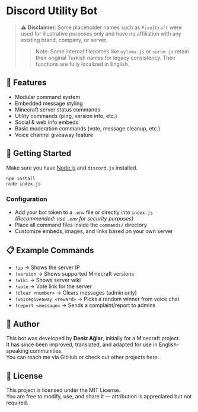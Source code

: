 # Discord Utility Bot 

> ⚠️ **Disclaimer**: Some placeholder names such as `PixelCraft` were used for illustrative purposes only and have no affiliation with any existing brand, company, or server.
> > Note: Some internal filenames like `oylama.js` or `sürüm.js` retain their original Turkish names for legacy consistency. Their functions are fully localized in English.

## 🔧 Features

- Modular command system  
- Embedded message styling  
- Minecraft server status commands  
- Utility commands (ping, version info, etc.)  
- Social & web info embeds  
- Basic moderation commands (vote, message cleanup, etc.)  
- Voice channel giveaway feature  

## 🚀 Getting Started

Make sure you have [Node.js](https://nodejs.org/) and `discord.js` installed.

```bash
npm install
node index.js
```

### Configuration

- Add your bot token to a `.env` file or directly into `index.js`  
  *(Recommended: use `.env` for security purposes)*  
- Place all command files inside the `commands/` directory  
- Customize embeds, images, and links based on your own server

## 📋 Example Commands

- `!ip` → Shows the server IP  
- `!version` → Shows supported Minecraft versions  
- `!wiki` → Shows server wiki  
- `!vote` → Vote link for the server  
- `!clear <number>` → Clears messages (admin only)  
- `!voicegiveaway <reward>` → Picks a random winner from voice chat  
- `!report <message>` → Sends a complaint/report to admins  

## 👤 Author

This bot was developed by **Deniz Ağlar**, initially for a Minecraft project.  
It has since been improved, translated, and adapted for use in English-speaking communities.  
You can reach me via GitHub or check out other projects here.

## 📄 License

This project is licensed under the MIT License.  
You are free to modify, use, and share it — attribution is appreciated but not required.
